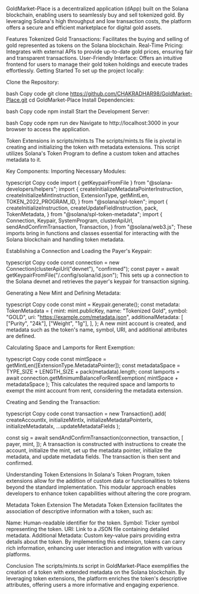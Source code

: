 
GoldMarket-Place is a decentralized application (dApp) built on the Solana blockchain, enabling users to seamlessly buy and sell tokenized gold. By leveraging Solana's high throughput and low transaction costs, the platform offers a secure and efficient marketplace for digital gold assets.

Features
Tokenized Gold Transactions: Facilitates the buying and selling of gold represented as tokens on the Solana blockchain.
Real-Time Pricing: Integrates with external APIs to provide up-to-date gold prices, ensuring fair and transparent transactions.
User-Friendly Interface: Offers an intuitive frontend for users to manage their gold token holdings and execute trades effortlessly.
Getting Started
To set up the project locally:

Clone the Repository:

bash
Copy code
git clone https://github.com/CHAKRADHAR98/GoldMarket-Place.git
cd GoldMarket-Place
Install Dependencies:

bash
Copy code
npm install
Start the Development Server:

bash
Copy code
npm run dev
Navigate to http://localhost:3000 in your browser to access the application.

Token Extensions in scripts/mints.ts
The scripts/mints.ts file is pivotal in creating and initializing the token with metadata extensions. This script utilizes Solana's Token Program to define a custom token and attaches metadata to it.

Key Components:
Importing Necessary Modules:

typescript
Copy code
import { getKeypairFromFile } from "@solana-developers/helpers";
import {
    createInitializeMetadataPointerInstruction,
    createInitializeMintInstruction,
    ExtensionType,
    getMintLen,
    TOKEN_2022_PROGRAM_ID,
} from "@solana/spl-token";
import {
    createInitializeInstruction,
    createUpdateFieldInstruction,
    pack,
    TokenMetadata,
} from "@solana/spl-token-metadata";
import {
    Connection,
    Keypair,
    SystemProgram,
    clusterApiUrl,
    sendAndConfirmTransaction,
    Transaction,
} from "@solana/web3.js";
These imports bring in functions and classes essential for interacting with the Solana blockchain and handling token metadata.

Establishing a Connection and Loading the Payer's Keypair:

typescript
Copy code
const connection = new Connection(clusterApiUrl("devnet"), "confirmed");
const payer = await getKeypairFromFile("/.config/solana/id.json");
This sets up a connection to the Solana devnet and retrieves the payer's keypair for transaction signing.

Generating a New Mint and Defining Metadata:

typescript
Copy code
const mint = Keypair.generate();
const metadata: TokenMetadata = {
    mint: mint.publicKey,
    name: "Tokenized Gold",
    symbol: "GOLD",
    uri: "https://example.com/metadata.json",
    additionalMetadata: [
        ["Purity", "24k"],
        ["Weight", "1g"],
    ],
};
A new mint account is created, and metadata such as the token's name, symbol, URI, and additional attributes are defined.

Calculating Space and Lamports for Rent Exemption:

typescript
Copy code
const mintSpace = getMintLen([ExtensionType.MetadataPointer]);
const metadataSpace = TYPE_SIZE + LENGTH_SIZE + pack(metadata).length;
const lamports = await connection.getMinimumBalanceForRentExemption(
    mintSpace + metadataSpace
);
This calculates the required space and lamports to exempt the mint account from rent, considering the metadata extension.

Creating and Sending the Transaction:

typescript
Copy code
const transaction = new Transaction().add(
    createAccountIx,
    initializeMintIx,
    initializeMetadataPointerIx,
    initializeMetadataIx,
    ...updateMetadataFields
);

const sig = await sendAndConfirmTransaction(connection, transaction, [
    payer,
    mint,
]);
A transaction is constructed with instructions to create the account, initialize the mint, set up the metadata pointer, initialize the metadata, and update metadata fields. The transaction is then sent and confirmed.

Understanding Token Extensions
In Solana's Token Program, token extensions allow for the addition of custom data or functionalities to tokens beyond the standard implementation. This modular approach enables developers to enhance token capabilities without altering the core program.

Metadata Token Extension
The Metadata Token Extension facilitates the association of descriptive information with a token, such as:

Name: Human-readable identifier for the token.
Symbol: Ticker symbol representing the token.
URI: Link to a JSON file containing detailed metadata.
Additional Metadata: Custom key-value pairs providing extra details about the token.
By implementing this extension, tokens can carry rich information, enhancing user interaction and integration with various platforms.

Conclusion
The scripts/mints.ts script in GoldMarket-Place exemplifies the creation of a token with extended metadata on the Solana blockchain. By leveraging token extensions, the platform enriches the token's descriptive attributes, offering users a more informative and engaging experience.
